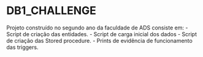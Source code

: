 # DB1_CHALLENGE
Projeto construído no segundo ano da faculdade de ADS consiste em:  - Script de criação das entidades.  - Script de carga inicial dos dados   - Script de criação das Stored procedure.  - Prints de evidência de funcionamento das triggers.
